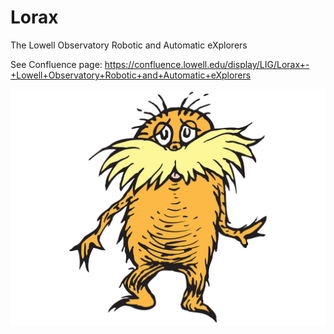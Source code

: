 # Lorax
The Lowell Observatory Robotic and Automatic eXplorers

See Confluence page:
https://confluence.lowell.edu/display/LIG/Lorax+-+Lowell+Observatory+Robotic+and+Automatic+eXplorers

![logo](https://github.com/LowellObservatory/Lorax/blob/main/images/lorax-2_edited.jpg "Logo")
